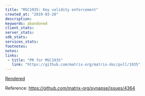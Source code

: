 ```yaml
---
title: "MSC1935: Key validity enforcement"
created_at: "2019-03-20"
description:
keywords: abandoned
client_stats:
server_stats:
sdk_stats:
services_stats:
footnotes:
notes:
links:
 - title: "PR for MSC1935"
   link: "https://github.com/matrix-org/matrix-doc/pull/1935"
---
```

[Rendered](https://github.com/matrix-org/matrix-doc/blob/travis/msc/key-validity/proposals/1935-key-validity.md)

Reference: https://github.com/matrix-org/synapse/issues/4364
